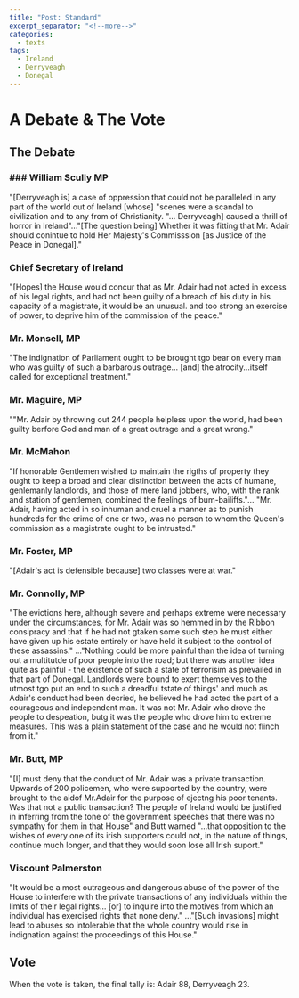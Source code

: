 ```yaml
---
title: "Post: Standard"
excerpt_separator: "<!--more-->"
categories:
  - texts
tags:
  - Ireland
  - Derryveagh
  - Donegal
---
```

# A Debate & The Vote
## The Debate
###  ### William Scully MP  
"[Derryveagh is] a case of oppression that could not be paralleled in any part of the world out of Ireland [whose] "scenes were a scandal to civilization and to any from of Christianity. "... Derryveagh] caused a thrill of horror in Ireland"..."[The question being] Whether it was fitting that Mr. Adair should conintue to hold Her Majesty's Commisssion [as Justice of the Peace in Donegal]."  
<!--more-->
### Chief Secretary of Ireland
"[Hopes] the House would concur that as Mr. Adair had not acted in excess of his legal rights, and had not been guilty of a breach of his duty in his capacity of a magistrate, it would be an unusual. and too strong an exercise of power, to deprive him of the commission of the peace."  

### Mr. Monsell, MP
"The indignation of Parliament ought to be brought tgo bear on every man who was guilty of such a barbarous outrage... [and] the atrocity...itself called for exceptional treatment."  

### Mr. Maguire, MP
""Mr. Adair by throwing out 244 people helpless upon the world, had been guilty berfore God and man of a great outrage and a great wrong."  

### Mr. McMahon
"If honorable Gentlemen wished to maintain the rigths of property they ought to keep a broad and clear distinction between the acts of humane, genlemanly landlords, and those of mere land jobbers, who, with the rank and station of gentlemen, combined the feelings of bum-bailiffs."... "Mr. Adair, having acted in so inhuman and cruel a manner as to punish hundreds for the crime of one or two, was no person to whom the Queen's commission as a magistrate ought to be intrusted."  

### Mr. Foster, MP
"[Adair's act is defensible because] two classes were at war."  

### Mr. Connolly, MP  
"The evictions here, although severe and perhaps extreme were necessary under the circumstances, for Mr. Adair was so hemmed in by the Ribbon consipracy and that if he had not gtaken some such step he must either have given up his estate entirely or have held it subject to the control of these assassins." ..."Nothing could be more painful than the idea of turning out a multitutde of poor people into the road; but there was another idea quite as painful - the existence of such a state of terrorisim as prevailed in that part of Donegal. Landlords were bound to exert themselves to the utmost tgo put an end to such a dreadful tstate of things' and much as Adair's conduct had been decried, he believed he had acted the part of a courageous and independent man. It was not Mr. Adair who drove the people to despeation, butg it was the people who drove him to extreme measures. This was a plain statement of the case and he would not flinch from it."  

### Mr. Butt, MP
"[I] must deny that the conduct of Mr. Adair was a private transaction. Upwards of 200 policemen, who were supported by the country, were brought to the aidof Mr.Adair for the purpose of ejectng his poor tenants. Was that not a public transaction? The people of Ireland would be justified in inferring from the tone of the government speeches that there was no sympathy for them in that House" and Butt warned "...that opposition to the wishes of every one of its irish supporters could not, in the nature of things, continue much longer, and that they would soon lose all Irish suport."  

### Viscount Palmerston  
"It would be a most outrageous and dangerous abuse of the power of the House to interfere with the private transactions of any individuals within the limits of their legal rights... [or] to inquire into the motives from which an individual has exercised rights that none deny." ..."[Such invasions] might lead to abuses so intolerable that the whole country would rise in indignation against the proceedings of this House."  

##  Vote
When the vote is taken, the final tally is: Adair 88, Derryveagh 23.  
